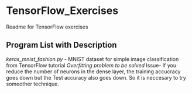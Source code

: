 # TensorFlow_Exercises
Readme for TensorFlow exercises

## Program List with Description
*keras_mnist_fashion.py* - MNIST dataset for simple image classification from TensorFlow tutorial
                           *Overfitting problem to be solved*
                           Issue- If you reduce the number of neurons in the dense layer, the training accucracy goes down but the Test accuracy also goes down.
                                  So it is neccesary to try someother technique.
                                 
